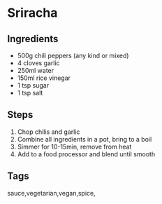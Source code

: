 # Sriracha

## Ingredients

* 500g chili peppers (any kind or mixed)
* 4 cloves garlic
* 250ml water 
* 150ml rice vinegar
* 1 tsp sugar 
* 1 tsp salt 

## Steps

1. Chop chilis and garlic
2. Combine all ingredients in a pot, bring to a boil
3. Simmer for 10-15min, remove from heat
4. Add to a food processor and blend until smooth


## Tags
sauce,vegetarian,vegan,spice,
